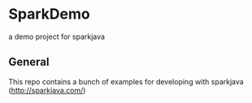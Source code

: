 # SparkDemo
a demo project for sparkjava
## General
This repo contains a bunch of examples for developing with sparkjava (http://sparkjava.com/)
